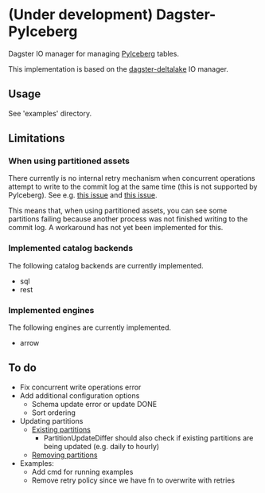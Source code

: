 # (Under development) Dagster-PyIceberg

Dagster IO manager for managing [PyIceberg](https://github.com/apache/iceberg-python) tables.

This implementation is based on the [dagster-deltalake](https://github.com/dagster-io/dagster/tree/master/python_modules/libraries/dagster-deltalake) IO manager.

## Usage

See 'examples' directory.

## Limitations

### When using partitioned assets

There currently is no internal retry mechanism when concurrent operations attempt to write to the commit log at the same time (this is not supported by PyIceberg). See e.g. [this issue](https://github.com/apache/iceberg-python/issues/269) and [this issue](https://github.com/apache/iceberg-python/issues/1084).

This means that, when using partitioned assets, you can see some partitions failing because another process was not finished writing to the commit log. A workaround has not yet been implemented for this.

### Implemented catalog backends

The following catalog backends are currently implemented.

- sql
- rest

### Implemented engines

The following engines are currently implemented.

- arrow

## To do

- Fix concurrent write operations error
- Add additional configuration options
  + Schema update error or update DONE
  + Sort ordering
- Updating partitions
  + [Existing partitions](https://py.iceberg.apache.org/api/#partition-evolution)
    + PartitionUpdateDiffer should also check if existing partitions are being updated (e.g. daily to hourly)
  + [Removing partitions](https://py.iceberg.apache.org/api/#remove-fields)
- Examples:
  + Add cmd for running examples
  + Remove retry policy since we have fn to overwrite with retries
